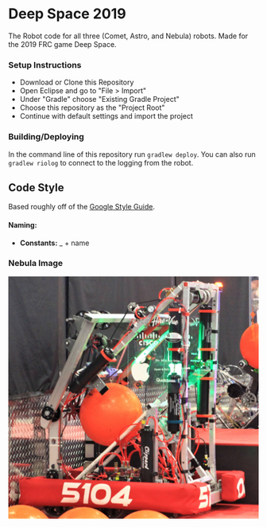 # Deep Space 2019
The Robot code for all three (Comet, Astro, and Nebula) robots. Made for the 2019 FRC game Deep Space.

### Setup Instructions
- Download or Clone this Repository
- Open Eclipse and go to "File > Import"
- Under "Gradle" choose "Existing Gradle Project"
- Choose this repository as the "Project Root"
- Continue with default settings and import the project

### Building/Deploying
In the command line of this repository run `gradlew deploy`.
You can also run `gradlew riolog` to connect to the logging from the robot.

## Code Style
Based roughly off of the [Google Style Guide](http://google.github.io/styleguide/javaguide.html).

#### Naming:
- **Constants:** _ + name

### Nebula Image
![Robot Image](Nebula.jpg)

